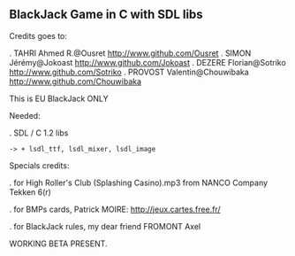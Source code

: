 BlackJack Game in C with SDL libs
----------------------------------

Credits goes to:

. TAHRI Ahmed R.@Ousret http://www.github.com/Ousret
. SIMON Jérémy@Jokoast http://www.github.com/Jokoast
. DEZERE Florian@Sotriko http://www.github.com/Sotriko
. PROVOST Valentin@Chouwibaka http://www.github.com/Chouwibaka


This is EU BlackJack ONLY

Needed:

. SDL / C 1.2 libs

	-> + lsdl_ttf, lsdl_mixer, lsdl_image

Specials credits:

. for High Roller's Club (Splashing Casino).mp3 from NANCO Company Tekken 6(r) 

. for BMPs cards, Patrick MOIRE: http://jeux.cartes.free.fr/

. for BlackJack rules, my dear friend FROMONT Axel

WORKING BETA PRESENT.
